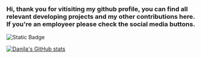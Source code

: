 ### Hi, thank you for vitisiting my github profile, you can find all relevant developing projects and my other contributions here. If you're an employeer please check the social media buttons.

![Static Badge](https://img.shields.io/badge/test%20badge-purple)

[![Danila's GitHub stats](https://github-readme-stats.vercel.app/api?username=DanilaTravkov&show_icons=true&theme=dracula)](https://github.com/anuraghazra/github-readme-stats)

